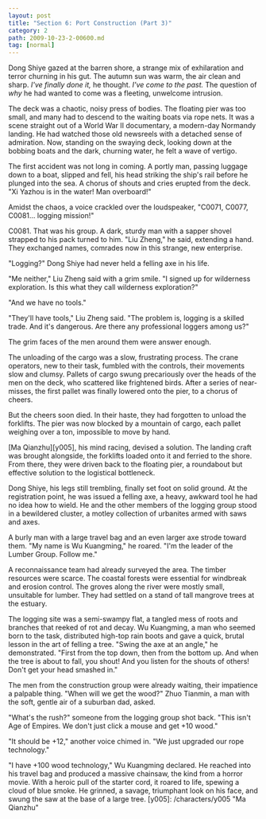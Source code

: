 ```yaml
---
layout: post
title: "Section 6: Port Construction (Part 3)"
category: 2
path: 2009-10-23-2-00600.md
tag: [normal]
---
```


Dong Shiye gazed at the barren shore, a strange mix of exhilaration and terror churning in his gut. The autumn sun was warm, the air clean and sharp. *I've finally done it,* he thought. *I've come to the past.* The question of *why* he had wanted to come was a fleeting, unwelcome intrusion.

The deck was a chaotic, noisy press of bodies. The floating pier was too small, and many had to descend to the waiting boats via rope nets. It was a scene straight out of a World War II documentary, a modern-day Normandy landing. He had watched those old newsreels with a detached sense of admiration. Now, standing on the swaying deck, looking down at the bobbing boats and the dark, churning water, he felt a wave of vertigo.

The first accident was not long in coming. A portly man, passing luggage down to a boat, slipped and fell, his head striking the ship's rail before he plunged into the sea. A chorus of shouts and cries erupted from the deck. "Xi Yazhou is in the water! Man overboard!"

Amidst the chaos, a voice crackled over the loudspeaker, "C0071, C0077, C0081... logging mission!"

C0081. That was his group. A dark, sturdy man with a sapper shovel strapped to his pack turned to him. "Liu Zheng," he said, extending a hand. They exchanged names, comrades now in this strange, new enterprise.

"Logging?" Dong Shiye had never held a felling axe in his life.

"Me neither," Liu Zheng said with a grim smile. "I signed up for wilderness exploration. Is this what they call wilderness exploration?"

"And we have no tools."

"They'll have tools," Liu Zheng said. "The problem is, logging is a skilled trade. And it's dangerous. Are there any professional loggers among us?"

The grim faces of the men around them were answer enough.

The unloading of the cargo was a slow, frustrating process. The crane operators, new to their task, fumbled with the controls, their movements slow and clumsy. Pallets of cargo swung precariously over the heads of the men on the deck, who scattered like frightened birds. After a series of near-misses, the first pallet was finally lowered onto the pier, to a chorus of cheers.

But the cheers soon died. In their haste, they had forgotten to unload the forklifts. The pier was now blocked by a mountain of cargo, each pallet weighing over a ton, impossible to move by hand.

[Ma Qianzhu][y005], his mind racing, devised a solution. The landing craft was brought alongside, the forklifts loaded onto it and ferried to the shore. From there, they were driven back to the floating pier, a roundabout but effective solution to the logistical bottleneck.

Dong Shiye, his legs still trembling, finally set foot on solid ground. At the registration point, he was issued a felling axe, a heavy, awkward tool he had no idea how to wield. He and the other members of the logging group stood in a bewildered cluster, a motley collection of urbanites armed with saws and axes.

A burly man with a large travel bag and an even larger axe strode toward them. "My name is Wu Kuangming," he roared. "I'm the leader of the Lumber Group. Follow me."

A reconnaissance team had already surveyed the area. The timber resources were scarce. The coastal forests were essential for windbreak and erosion control. The groves along the river were mostly small, unsuitable for lumber. They had settled on a stand of tall mangrove trees at the estuary.

The logging site was a semi-swampy flat, a tangled mess of roots and branches that reeked of rot and decay. Wu Kuangming, a man who seemed born to the task, distributed high-top rain boots and gave a quick, brutal lesson in the art of felling a tree. "Swing the axe at an angle," he demonstrated. "First from the top down, then from the bottom up. And when the tree is about to fall, you shout! And you listen for the shouts of others! Don't get your head smashed in."

The men from the construction group were already waiting, their impatience a palpable thing. "When will we get the wood?" Zhuo Tianmin, a man with the soft, gentle air of a suburban dad, asked.

"What's the rush?" someone from the logging group shot back. "This isn't Age of Empires. We don't just click a mouse and get +10 wood."

"It should be +12," another voice chimed in. "We just upgraded our rope technology."

"I have +100 wood technology," Wu Kuangming declared. He reached into his travel bag and produced a massive chainsaw, the kind from a horror movie. With a heroic pull of the starter cord, it roared to life, spewing a cloud of blue smoke. He grinned, a savage, triumphant look on his face, and swung the saw at the base of a large tree.
[y005]: /characters/y005 "Ma Qianzhu"